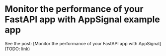 # Monitor the performance of your FastAPI app with AppSignal example app

See the post: [Monitor the performance of your FastAPI app with AppSignal](TODO: link)